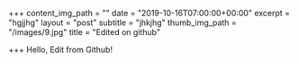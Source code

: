 +++
content_img_path = ""
date = "2019-10-16T07:00:00+00:00"
excerpt = "hgjjhg"
layout = "post"
subtitle = "jhkjhg"
thumb_img_path = "/images/9.jpg"
title = "Edited on github"

+++
Hello, Edit from Github!

